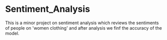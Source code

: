 # Sentiment_Analysis
This is a minor project on sentiment analysis which reviews the sentiments of people on 'women clothing' and after analysis we finf the accuracy of the model.
